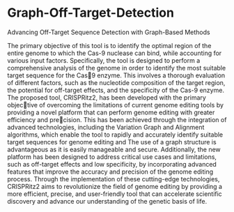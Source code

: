# Graph-Off-Target-Detection
Advancing Off-Target Sequence Detection with Graph-Based Methods

The primary objective of this tool is to identify the optimal region of the entire
genome to which the Cas-9 nuclease can bind, while accounting for various input
factors. Specifically, the tool is designed to perform a comprehensive analysis of
the genome in order to identify the most suitable target sequence for the Cas9 enzyme. This involves a thorough evaluation of different factors, such as the
nucleotide composition of the target region, the potential for off-target effects,
and the specificity of the Cas-9 enzyme.
The proposed tool, CRISPRitz2, has been developed with the primary objective of overcoming the limitations of current genome editing tools by providing a
novel platform that can perform genome editing with greater efficiency and precision. This has been achieved through the integration of advanced technologies,
including the Variation Graph and Alignment algorithms, which enable the tool
to rapidly and accurately identify suitable target sequences for genome editing
and The use of a graph structure is advantageous as it is easily manageable and
secure. Additionally, the new platform has been designed to address critical use
cases and limitations, such as off-target effects and low specificity, by incorporating advanced features that improve the accuracy and precision of the genome
editing process. Through the implementation of these cutting-edge technologies,
CRISPRitz2 aims to revolutionize the field of genome editing by providing a more
efficient, precise, and user-friendly tool that can accelerate scientific discovery and
advance our understanding of the genetic basis of life.

